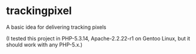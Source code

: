 # trackingpixel


A basic idea for delivering tracking pixels

(I tested this project in PHP-5.3.14, Apache-2.2.22-r1 on Gentoo Linux, but it 
should work with any PHP-5.x.)
